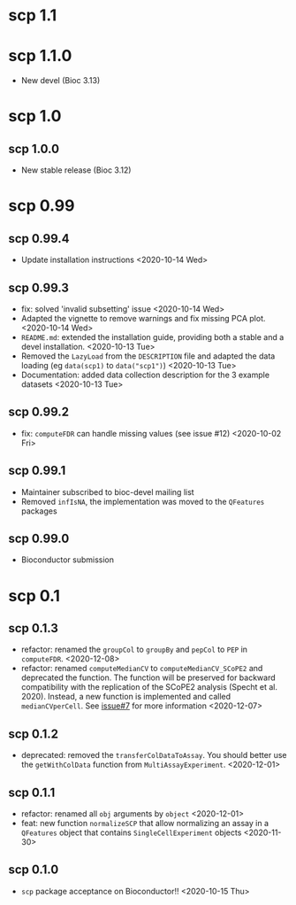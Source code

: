 # scp 1.1

# scp 1.1.0

- New devel (Bioc 3.13)

# scp 1.0

## scp 1.0.0

- New stable release (Bioc 3.12)

# scp 0.99

## scp 0.99.4

- Update installation instructions <2020-10-14 Wed>

## scp 0.99.3

- fix: solved 'invalid subsetting' issue
  <2020-10-14 Wed>
- Adapted the vignette to remove warnings and fix missing PCA plot.
  <2020-10-14 Wed>
- `README.md`: extended the installation guide, providing both a 
  stable and a devel installation. <2020-10-13 Tue>
- Removed the `LazyLoad` from the `DESCRIPTION` file and adapted the 
  data loading (eg `data(scp1)` to `data("scp1")`)
  <2020-10-13 Tue>
- Documentation: added data collection description for the 3 example 
  datasets
  <2020-10-13 Tue>

## scp 0.99.2

- fix: `computeFDR` can handle missing values (see issue #12)
  <2020-10-02 Fri>

## scp 0.99.1

- Maintainer subscribed to bioc-devel mailing list
- Removed `infIsNA`, the implementation was moved to the `QFeatures` 
packages

## scp 0.99.0

- Bioconductor submission

# scp 0.1

## scp 0.1.3

- refactor: renamed the `groupCol` to `groupBy` and `pepCol` to `PEP`
  in `computeFDR`.
  <2020-12-08>
- refactor: renamed `computeMedianCV` to `computeMedianCV_SCoPE2` 
  and deprecated the function. The function will be preserved for 
  backward compatibility with the replication of the SCoPE2 analysis
  (Specht et al. 2020). Instead, a new function is implemented and 
  called `medianCVperCell`. See 
  [issue#7](https://github.com/UCLouvain-CBIO/scp/issues/7) for more 
  information
  <2020-12-07>

## scp 0.1.2

- deprecated: removed the `transferColDataToAssay`. You should better 
  use the `getWithColData` function from `MultiAssayExperiment`.
  <2020-12-01>

## scp 0.1.1

- refactor: renamed all `obj` arguments by `object`
  <2020-12-01>
- feat: new function `normalizeSCP` that allow normalizing an assay in a 
  `QFeatures` object that contains `SingleCellExperiment` objects
  <2020-11-30>

## scp 0.1.0

- `scp` package acceptance on Bioconductor!!
  <2020-10-15 Thu>

